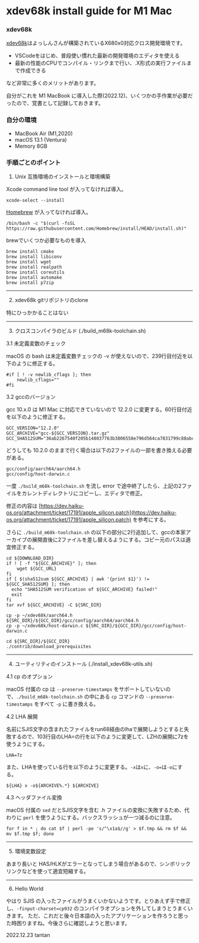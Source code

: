# xdev68k install guide for M1 Mac

### xdev68k

[xdev68k](https://github.com/yosshin4004/xdev68k)はよっしんさんが構築されているX680x0対応クロス開発環境です。

- VSCodeをはじめ、普段使い慣れた最新の開発環境のエディタを使える
- 最新の性能のCPUでコンパイル・リンクまで行い、.X形式の実行ファイルまで作成できる

など非常に多くのメリットがあります。

自分がこれを M1 MacBook に導入した際(2022.12)、いくつかの手作業が必要だったので、覚書として記録しておきます。

### 自分の環境

- MacBook Air (M1,2020)
- macOS 13.1 (Ventura)
- Memory 8GB

### 手順ごとのポイント

1. Unix 互換環境のインストールと環境構築

Xcode command line tool が入ってなければ導入。

    xcode-select --install

[Homebrew](https://brew.sh/) が入ってなければ導入。

    /bin/bash -c "$(curl -fsSL https://raw.githubusercontent.com/Homebrew/install/HEAD/install.sh)"

brewでいくつか必要なものを導入

    brew install cmake
    brew install libiconv
    brew install wget
    brew install realpath
    brew install coreutils
    brew install automake
    brew install p7zip

---

2. xdev68k gitリポジトリのclone

特にひっかかることはない

---

3. クロスコンパイラのビルド (./build_m68k-toolchain.sh)

3.1 未定義変数のチェック

macOS の bash は未定義変数チェックの -v が使えないので、239行目付近を以下のように修正する。

    #if [ ! -v newlib_cflags ]; then
	    newlib_cflags=""
    #fi

3.2 gccのバージョン

gcc 10.x.0 は M1 Mac に対応できていないので 12.2.0 に変更する。60行目付近を以下のように修正する。

    GCC_VERSION="12.2.0"
    GCC_ARCHIVE="gcc-${GCC_VERSION}.tar.gz"
    GCC_SHA512SUM="36ab2267540f205b148037763b3806558e796d564ca7831799c88abcf03393c6dc2cdc9d53e8f094f6dc1245e47a406e1782604eb9d119410d406032f59c1544"

どうしても 10.2.0 のままで行く場合は以下の2ファイルの一部を書き換える必要がある。

    gcc/config/aarch64/aarch64.h
    gcc/config/host-darwin.c

一度 `./build_m68k-toolchain.sh` を流し error で途中終了したら、上記の2ファイルをカレントディレクトリにコピーし、エディタで修正。

修正の内容は [https://dev.haiku-os.org/attachment/ticket/17191/apple_silicon.patch](https://dev.haiku-os.org/attachment/ticket/17191/apple_silicon.patch) を参考にする。

さらに `./build_m68k-toolchain.sh` の以下の部分に2行追加して、gccの本家アーカイブの展開直後に2ファイルを差し替えるようにする。コピー元のパスは適宜修正する。

    cd ${DOWNLOAD_DIR}
    if ! [ -f "${GCC_ARCHIVE}" ]; then
        wget ${GCC_URL}
    fi
    if [ $(sha512sum ${GCC_ARCHIVE} | awk '{print $1}') != ${GCC_SHA512SUM} ]; then
      echo "SHA512SUM verification of ${GCC_ARCHIVE} failed!"
      exit
    fi
    tar xvf ${GCC_ARCHIVE} -C ${SRC_DIR}

    cp -p ~/xdev68k/aarch64.h ${SRC_DIR}/${GCC_DIR}/gcc/config/aarch64/aarch64.h
    cp -p ~/xdev68k/host-darwin.c ${SRC_DIR}/${GCC_DIR}/gcc/config/host-darwin.c

    cd ${SRC_DIR}/${GCC_DIR}
    ./contrib/download_prerequisites

---

4. ユーティリティのインストール (./install_xdev68k-utils.sh)

4.1 cp のオプション

macOS 付属の cp は `--preserve-timestamps` をサポートしていないので、`./build_m68k-toolchain.sh` の中にある
`cp` コマンドの `--preserve-timestamps` をすべて `-p` に書き換える。


4.2 LHA 展開

名前にSJIS文字の含まれたファイルをrun68経由のlhaで展開しようとすると失敗するので、103行目のLHA=の行を以下のように変更して、LZHの展開に7zを使うようにする。

    LHA=7z

また、LHAを使っている行を以下のように変更する。`-x`は`x`に、`-o=`は`-o`にする。

    ${LHA} x -o${ARCHIVE%.*} ${ARCHIVE}

4.3 ヘッダファイル変換

macOS 付属の `sed` だとSJIS文字を含む .h ファイルの変換に失敗するため、代わりに `perl` を使うようにする。バックスラッシュが一つ減るのに注意。

    for f in * ; do cat $f | perl -pe 's/^\x1a$//g' > $f.tmp && rm $f && mv $f.tmp $f; done

---

5. 環境変数設定

あまり長いと HAS/HLKがエラーとなってしまう場合があるので、シンボリックリンクなどを使って適宜短縮する。

---

6. Hello World

やはり SJIS の入ったファイルがうまくいかないようです。とりあえず手で修正し、`-finput-charset=cp932` のコンパイラオプションを外してしまうとうまくいきます。
ただ、これだと後々日本語の入ったアプリケーションを作ろうと思った時困りますね。今後さらに確認しようと思います。


2022.12.23 tantan


